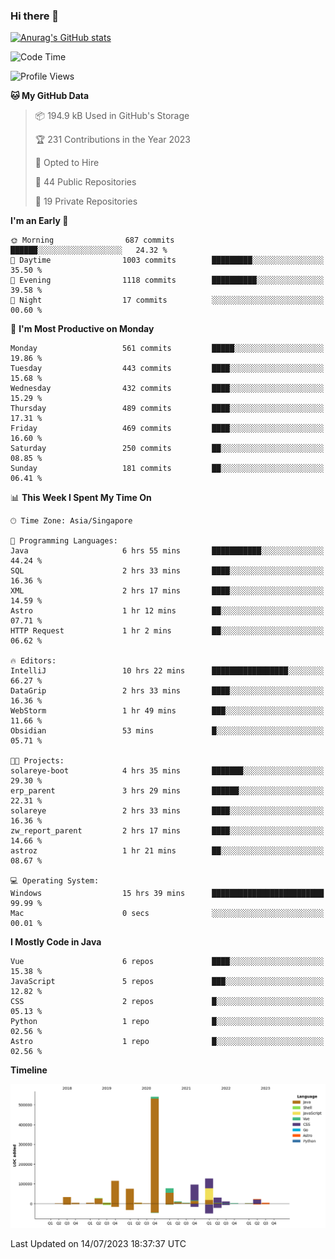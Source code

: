 ### Hi there 👋

[![Anurag's GitHub stats](https://github-readme-stats.vercel.app/api?username=xiumu2017&show_icons=true&theme=radical)](https://github.com/anuraghazra/github-readme-stats)

<!--
**xiumu2017/xiumu2017** is a ✨ _special_ ✨ repository because its `README.md` (this file) appears on your GitHub profile.

Here are some ideas to get you started:

- 🔭 I’m currently working on ...
- 🌱 I’m currently learning ...
- 👯 I’m looking to collaborate on ...
- 🤔 I’m looking for help with ...
- 💬 Ask me about ...
- 📫 How to reach me: ...
- 😄 Pronouns: ...
- ⚡ Fun fact: ...
-->

<!--START_SECTION:waka-->
![Code Time](http://img.shields.io/badge/Code%20Time-1%2C581%20hrs%2010%20mins-blue)

![Profile Views](http://img.shields.io/badge/Profile%20Views-4-blue)

**🐱 My GitHub Data** 

> 📦 194.9 kB Used in GitHub's Storage 
 > 
> 🏆 231 Contributions in the Year 2023
 > 
> 💼 Opted to Hire
 > 
> 📜 44 Public Repositories 
 > 
> 🔑 19 Private Repositories 
 > 
**I'm an Early 🐤** 

```text
🌞 Morning                687 commits         ██████░░░░░░░░░░░░░░░░░░░   24.32 % 
🌆 Daytime                1003 commits        █████████░░░░░░░░░░░░░░░░   35.50 % 
🌃 Evening                1118 commits        ██████████░░░░░░░░░░░░░░░   39.58 % 
🌙 Night                  17 commits          ░░░░░░░░░░░░░░░░░░░░░░░░░   00.60 % 
```
📅 **I'm Most Productive on Monday** 

```text
Monday                   561 commits         █████░░░░░░░░░░░░░░░░░░░░   19.86 % 
Tuesday                  443 commits         ████░░░░░░░░░░░░░░░░░░░░░   15.68 % 
Wednesday                432 commits         ████░░░░░░░░░░░░░░░░░░░░░   15.29 % 
Thursday                 489 commits         ████░░░░░░░░░░░░░░░░░░░░░   17.31 % 
Friday                   469 commits         ████░░░░░░░░░░░░░░░░░░░░░   16.60 % 
Saturday                 250 commits         ██░░░░░░░░░░░░░░░░░░░░░░░   08.85 % 
Sunday                   181 commits         ██░░░░░░░░░░░░░░░░░░░░░░░   06.41 % 
```


📊 **This Week I Spent My Time On** 

```text
🕑︎ Time Zone: Asia/Singapore

💬 Programming Languages: 
Java                     6 hrs 55 mins       ███████████░░░░░░░░░░░░░░   44.24 % 
SQL                      2 hrs 33 mins       ████░░░░░░░░░░░░░░░░░░░░░   16.36 % 
XML                      2 hrs 17 mins       ████░░░░░░░░░░░░░░░░░░░░░   14.59 % 
Astro                    1 hr 12 mins        ██░░░░░░░░░░░░░░░░░░░░░░░   07.71 % 
HTTP Request             1 hr 2 mins         ██░░░░░░░░░░░░░░░░░░░░░░░   06.62 % 

🔥 Editors: 
IntelliJ                 10 hrs 22 mins      █████████████████░░░░░░░░   66.27 % 
DataGrip                 2 hrs 33 mins       ████░░░░░░░░░░░░░░░░░░░░░   16.36 % 
WebStorm                 1 hr 49 mins        ███░░░░░░░░░░░░░░░░░░░░░░   11.66 % 
Obsidian                 53 mins             █░░░░░░░░░░░░░░░░░░░░░░░░   05.71 % 

🐱‍💻 Projects: 
solareye-boot            4 hrs 35 mins       ███████░░░░░░░░░░░░░░░░░░   29.30 % 
erp_parent               3 hrs 29 mins       ██████░░░░░░░░░░░░░░░░░░░   22.31 % 
solareye                 2 hrs 33 mins       ████░░░░░░░░░░░░░░░░░░░░░   16.36 % 
zw_report_parent         2 hrs 17 mins       ████░░░░░░░░░░░░░░░░░░░░░   14.66 % 
astroz                   1 hr 21 mins        ██░░░░░░░░░░░░░░░░░░░░░░░   08.67 % 

💻 Operating System: 
Windows                  15 hrs 39 mins      █████████████████████████   99.99 % 
Mac                      0 secs              ░░░░░░░░░░░░░░░░░░░░░░░░░   00.01 % 
```

**I Mostly Code in Java** 

```text
Vue                      6 repos             ████░░░░░░░░░░░░░░░░░░░░░   15.38 % 
JavaScript               5 repos             ███░░░░░░░░░░░░░░░░░░░░░░   12.82 % 
CSS                      2 repos             █░░░░░░░░░░░░░░░░░░░░░░░░   05.13 % 
Python                   1 repo              █░░░░░░░░░░░░░░░░░░░░░░░░   02.56 % 
Astro                    1 repo              █░░░░░░░░░░░░░░░░░░░░░░░░   02.56 % 
```



**Timeline**

![Lines of Code chart](https://raw.githubusercontent.com/xiumu2017/xiumu2017/main/assets/bar_graph.png)


 Last Updated on 14/07/2023 18:37:37 UTC
<!--END_SECTION:waka-->
